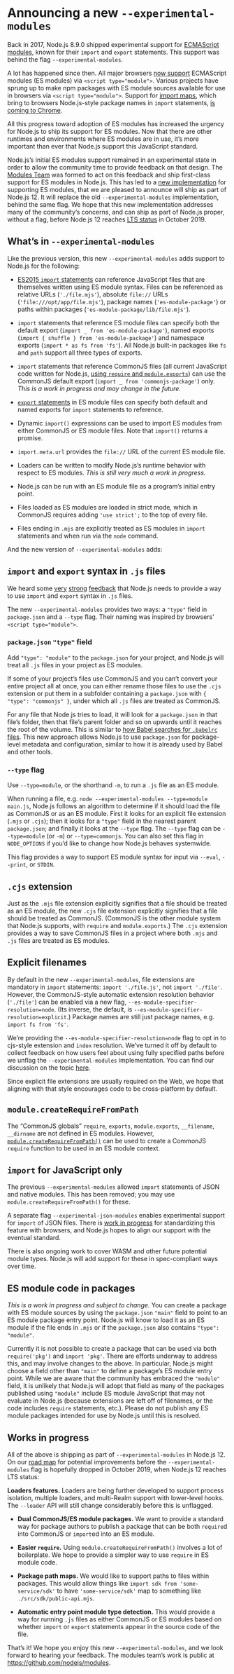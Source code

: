 # Announcing a new `--experimental-modules`

Back in 2017, Node.js 8.9.0 shipped experimental support for [ECMAScript modules](https://hacks.mozilla.org/2018/03/es-modules-a-cartoon-deep-dive/), known for their `import` and `export` statements. This support was behind the flag `--experimental-modules`.

A lot has happened since then. All major browsers [now support](https://caniuse.com/#feat=es6-module) ECMAScript modules (ES modules) via `<script type="module">`. Various projects have sprung up to make npm packages with ES module sources available for use in browsers via `<script type="module">`. Support for [import maps](https://github.com/WICG/import-maps), which bring to browsers Node.js-style package names in `import` statements, [is coming to Chrome](https://groups.google.com/a/chromium.org/forum/#!msg/blink-dev/qYeQFqgFOyA/rXJapjMaEAAJ).

All this progress toward adoption of ES modules has increased the urgency for Node.js to ship its support for ES modules. Now that there are other runtimes and environments where ES modules are in use, it’s more important than ever that Node.js support this JavaScript standard.

Node.js’s initial ES modules support remained in an experimental state in order to allow the community time to provide feedback on that design. The [Modules Team](https://github.com/nodejs/modules) was formed to act on this feedback and ship first-class support for ES modules in Node.js. This has led to a [new implementation](https://github.com/nodejs/ecmascript-modules) for supporting ES modules, that we are pleased to announce will ship as part of Node.js 12. It will replace the old `--experimental-modules` implementation, behind the same flag. We hope that this new implementation addresses many of the community’s concerns, and can ship as part of Node.js proper, without a flag, before Node.js 12 reaches [LTS status](https://nodejs.org/en/about/releases/) in October 2019.

## What’s in `--experimental-modules`

Like the previous version, this new `--experimental-modules` adds support to Node.js for the following:

- [ES2015 `import` statements](https://developer.mozilla.org/en-US/docs/Web/JavaScript/Reference/Statements/import) can reference JavaScript files that are themselves written using ES module syntax. Files can be referenced as relative URLs (`'./file.mjs'`), absolute `file://` URLs (`'file:///opt/app/file.mjs'`), package names (`'es-module-package'`) or paths within packages (`'es-module-package/lib/file.mjs'`).

- `import` statements that reference ES module files can specify both the default export (`import _ from 'es-module-package'`), named exports (`import { shuffle } from 'es-module-package'`) and namespace exports (`import * as fs from 'fs'`). All Node.js built-in packages like `fs` and `path` support all three types of exports.

- `import` statements that reference CommonJS files (all current JavaScript code written for Node.js, [using `require` and `module.exports`](https://nodejs.org/api/modules.html)) can use the CommonJS default export (`import _ from 'commonjs-package'`) only. _This is a work in progress and may change in the future._

- [`export` statements](https://developer.mozilla.org/en-US/docs/Web/JavaScript/Reference/Statements/export) in ES module files can specify both default and named exports for `import` statements to reference.

- Dynamic `import()` expressions can be used to import ES modules from either CommonJS or ES module files. Note that `import()` returns a promise.

- `import.meta.url` provides the `file://` URL of the current ES module file.

- Loaders can be written to modify Node.js’s runtime behavior with respect to ES modules. _This is still very much a work in progress._

- Node.js can be run with an ES module file as a program’s initial entry point.

- Files loaded as ES modules are loaded in strict mode, which in CommonJS requires adding `'use strict';` to the top of every file.

- Files ending in `.mjs` are explicitly treated as ES modules in `import` statements and when run via the `node` command.

And the new version of `--experimental-modules` adds:

## `import` and `export` syntax in `.js` files

We heard some [very](https://github.com/dherman/defense-of-dot-js/blob/master/proposal.md) [strong](https://gist.github.com/ceejbot/b49f8789b2ab6b09548ccb72813a1054) [feedback](https://twitter.com/maybekatz/status/1062473765865512961) that Node.js needs to provide a way to use `import` and `export` syntax in `.js` files.

The new `--experimental-modules` provides two ways: a `"type"` field in `package.json` and a `--type` flag. Their naming was inspired by browsers’ `<script type="module">`.

### `package.json` `"type"` field

Add `"type": "module"` to the `package.json` for your project, and Node.js will treat all `.js` files in your project as ES modules.

If some of your project’s files use CommonJS and you can’t convert your entire project all at once, you can either rename those files to use the `.cjs` extension or put them in a subfolder containing a `package.json` with `{ "type": "commonjs" }`, under which all `.js` files are treated as CommonJS.

For any file that Node.js tries to load, it will look for a `package.json` in that file’s folder, then that file’s parent folder and so on upwards until it reaches the root of the volume. This is similar to [how Babel searches for `.babelrc` files](https://babeljs.io/docs/en/config-files#file-relative-configuration). This new approach allows Node.js to use `package.json` for package-level metadata and configuration, similar to how it is already used by Babel and other tools.

### `--type` flag

Use `--type=module`, or the shorthand `-m`, to run a `.js` file as an ES module.

When running a file, e.g. `node --experimental-modules --type=module main.js`, Node.js follows an algorithm to determine if it should load the file as CommonJS or as an ES module. First it looks for an explicit file extension (`.mjs` or `.cjs`); then it looks for a `"type"` field in the nearest parent `package.json`; and finally it looks at the `--type` flag. The `--type` flag can be `--type=module` (or `-m`) or `--type=commonjs`. You can also set this flag in `NODE_OPTIONS` if you’d like to change how Node.js behaves systemwide.

This flag provides a way to support ES module syntax for input via `--eval`, `--print`, or `STDIN`.

## `.cjs` extension

Just as the `.mjs` file extension explicitly signifies that a file should be treated as an ES module, the new `.cjs` file extension explicitly signifies that a file should be treated as CommonJS. (CommonJS is the other module system that Node.js supports, with `require` and `module.exports`.) The `.cjs` extension provides a way to save CommonJS files in a project where both `.mjs` and `.js` files are treated as ES modules.

## Explicit filenames

By default in the new `--experimental-modules`, file extensions are mandatory in `import` statements: `import './file.js'`, not `import './file'`. However, the CommonJS-style automatic extension resolution behavior (`'./file'`) can be enabled via a new flag, `--es-module-specifier-resolution=node`. (Its inverse, the default, is `--es-module-specifier-resolution=explicit`.) Package names are still just package names, e.g. `import fs from 'fs'`.

We’re providing the `--es-module-specifier-resolution=node` flag to opt in to cjs-style extension and `index` resolution. We’ve turned it off by default to collect feedback on how users feel about using fully specified paths before we unflag the `--experimental-modules` implementation. You can find our discussion on the topic [here](https://github.com/nodejs/modules/issues/268).

Since explicit file extensions are usually required on the Web, we hope that aligning with that style encourages code to be cross-platform by default.

## `module.createRequireFromPath`

The “CommonJS globals” `require`, `exports`, `module.exports`, `__filename`, `__dirname` are not defined in ES modules. However, [`module.createRequireFromPath()`](https://nodejs.org/api/modules.html#modules_module_createrequirefrompath_filename) can be used to create a CommonJS `require` function to be used in an ES module context.

## `import` for JavaScript only

The previous `--experimental-modules` allowed `import` statements of JSON and native modules. This has been removed; you may use `module.createRequireFromPath()` for these.

A separate flag `--experimental-json-modules` enables experimental support for `import` of JSON files. There is [work in progress](https://github.com/whatwg/html/issues/4315) for standardizing this feature with browsers, and Node.js hopes to align our support with the eventual standard.

There is also ongoing work to cover WASM and other future potential module types. Node.js will add support for these in spec-compliant ways over time.

## ES module code in packages

_This is a work in progress and subject to change._ You can create a package with ES module sources by using the `package.json` `"main"` field to point to an ES module package entry point. Node.js will know to load it as an ES module if the file ends in `.mjs` or if the `package.json` also contains `"type": "module"`.

Currently it is not possible to create a package that can be used via both `require('pkg')` and `import 'pkg'`. There are efforts underway to address this, and may involve changes to the above. In particular, Node.js might choose a field other than `"main"` to define a package’s ES module entry point. While we are aware that the community has embraced the `"module"` field, it is unlikely that Node.js will adopt that field as many of the packages published using `"module"` include ES module JavaScript that may not evaluate in Node.js (because extensions are left off of filenames, or the code includes `require` statements, etc.). Please do not publish any ES module packages intended for use by Node.js until this is resolved.

## Works in progress

All of the above is shipping as part of `--experimental-modules` in Node.js 12. On our [road map](https://github.com/nodejs/modules/blob/master/doc/plan-for-new-modules-implementation.md) for potential improvements before the `--experimental-modules` flag is hopefully dropped in October 2019, when Node.js 12 reaches LTS status:

**Loaders features.** Loaders are being further developed to support process isolation, multiple loaders, and multi-Realm support with lower-level hooks. The `--loader` API will still change considerably before this is unflagged.

- **Dual CommonJS/ES module packages.** We want to provide a standard way for package authors to publish a package that can be both `require`d into CommonJS or `import`ed into an ES module.

- **Easier `require`.** Using `module.createRequireFromPath()` involves a lot of boilerplate. We hope to provide a simpler way to use `require` in ES module code.

- **Package path maps.** We would like to support paths to files within packages. This would allow things like `import sdk from 'some-service/sdk'` to have `'some-service/sdk'` map to something like `./src/sdk/public-api.mjs`.

- **Automatic entry point module type detection.** This would provide a way for running `.js` files as either CommonJS or ES modules based on whether `import` or `export` statements appear in the source code of the file.

That’s it! We hope you enjoy this new `--experimental-modules`, and we look forward to hearing your feedback. The modules team’s work is public at https://github.com/nodejs/modules.
